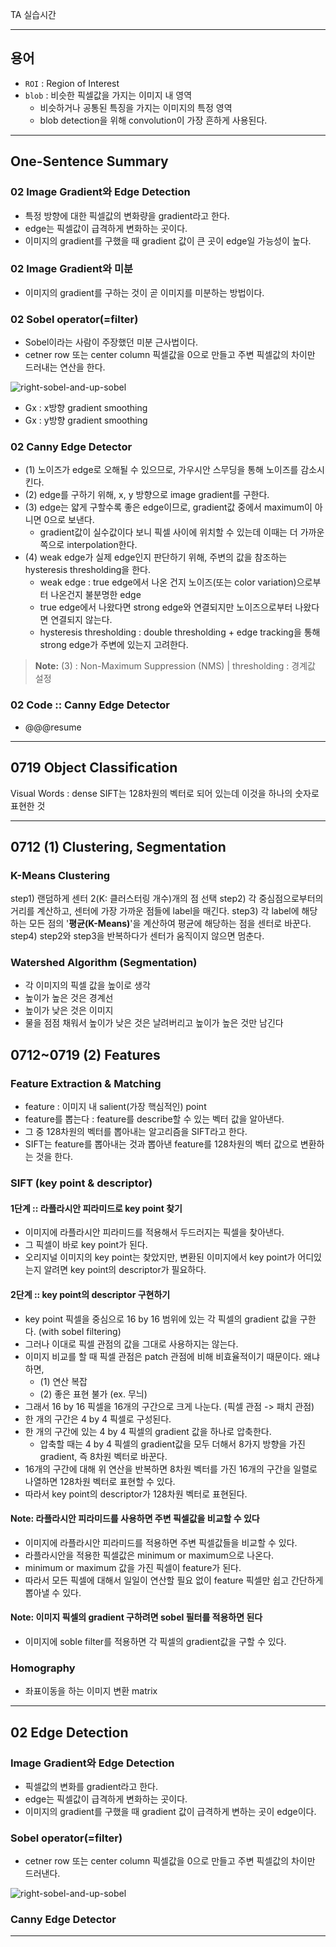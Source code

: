
TA 실습시간



---

## 용어

+ `ROI` : Region of Interest
+ `blob` : 비슷한 픽셀값을 가지는 이미지 내 영역
  + 비슷하거나 공통된 특징을 가지는 이미지의 특정 영역
  + blob detection을 위해 convolution이 가장 흔하게 사용된다.

---

## One-Sentence Summary

### 02 Image Gradient와 Edge Detection

+ 특정 방향에 대한 픽셀값의 변화량을 gradient라고 한다.
+ edge는 픽셀값이 급격하게 변화하는 곳이다.
+ 이미지의 gradient를 구했을 때 gradient 값이 큰 곳이 edge일 가능성이 높다.


### 02 Image Gradient와 미분

+ 이미지의 gradient를 구하는 것이 곧 이미지를 미분하는 방법이다.

### 02 Sobel operator(=filter)

+ Sobel이라는 사람이 주장했던 미분 근사법이다.
+ cetner row 또는 center column 픽셀값을 0으로 만들고 주변 픽셀값의 차이만 드러내는 연산을 한다.

![right-sobel-and-up-sobel](https://homepages.inf.ed.ac.uk/rbf/HIPR2/figs/sobmasks.gif)

+ Gx : x방향 gradient smoothing
+ Gx : y방향 gradient smoothing

### 02 Canny Edge Detector

+ (1) 노이즈가 edge로 오해될 수 있으므로, 가우시안 스무딩을 통해 노이즈를 감소시킨다.
+ (2) edge를 구하기 위해, x, y 방향으로 image gradient를 구한다.
+ (3) edge는 얇게 구할수록 좋은 edge이므로, gradient값 중에서 maximum이 아니면 0으로 보낸다.
  + gradient값이 실수값이다 보니 픽셀 사이에 위치할 수 있는데 이때는 더 가까운 쪽으로 interpolation한다.
+ (4) weak edge가 실제 edge인지 판단하기 위해, 주변의 값을 참조하는 hysteresis thresholding을 한다.
  + weak edge : true edge에서 나온 건지 노이즈(또는 color variation)으로부터 나온건지 불분명한 edge
  + true edge에서 나왔다면 strong edge와 연결되지만 노이즈으로부터 나왔다면 연결되지 않는다.
  + hysteresis thresholding : double thresholding + edge tracking을 통해 strong edge가 주변에 있는지 고려한다.

> **Note:** (3) : Non-Maximum Suppression (NMS) | thresholding : 경계값 설정

### 02 Code :: Canny Edge Detector

+ @@@resume

---

## 0719 Object Classification

Visual Words : dense SIFT는 128차원의 벡터로 되어 있는데 이것을 하나의 숫자로 표현한 것


---

## 0712 (1) Clustering, Segmentation

### K-Means Clustering

step1) 랜덤하게 센터 2(K: 클러스터링 개수)개의 점 선택
step2) 각 중심점으로부터의 거리를 계산하고, 센터에 가장 가까운 점들에 label을 매긴다.
step3) 각 label에 해당하는 모든 점의 '**평균(K-Means)**'을 계산하여 평균에 해당하는 점을 센터로 바꾼다.
step4) step2와 step3을 반복하다가 센터가 움직이지 않으면 멈춘다.

### Watershed Algorithm (Segmentation)

+ 각 이미지의 픽셀 값을 높이로 생각
+ 높이가 높은 것은 경계선
+ 높이가 낮은 것은 이미지
+ 물을 점점 채워서 높이가 낮은 것은 날려버리고 높이가 높은 것만 남긴다


## 0712~0719 (2) Features

### Feature Extraction & Matching

- feature : 이미지 내 salient(가장 핵심적인) point
- feature를 뽑는다 : feature를 describe할 수 있는 벡터 값을 알아낸다.
- 그 중 128차원의 벡터를 뽑아내는 알고리즘을 SIFT라고 한다.
- SIFT는 feature를 뽑아내는 것과 뽑아낸 feature를 128차원의 벡터 값으로 변환하는 것을 한다.

### SIFT (key point & descriptor)

#### 1단계 :: 라플라시안 피라미드로 key point 찾기

+ 이미지에 라플라시안 피라미드를 적용해서 두드러지는 픽셀을 찾아낸다.
+ 그 픽셀이 바로 key point가 된다.
+ 오리지널 이미지의 key point는 찾았지만, 변환된 이미지에서 key point가 어디있는지 알려면 key point의 descriptor가 필요하다.

#### 2단계 :: key point의 descriptor 구현하기

+ key point 픽셀을 중심으로 16 by 16 범위에 있는 각 픽셀의 gradient 값을 구한다. (with sobel filtering)
+ 그러나 이대로 픽셀 관점의 값을 그대로 사용하지는 않는다.
+ 이미지 비교를 할 때 픽셀 관점은 patch 관점에 비해 비효율적이기 때문이다. 왜냐하면,
    + (1) 연산 복잡
    + (2) 좋은 표현 불가 (ex. 무늬)
+ 그래서 16 by 16 픽셀을 16개의 구간으로 크게 나눈다. (픽셀 관점 -> 패치 관점)
+ 한 개의 구간은 4 by 4 픽셀로 구성된다.
+ 한 개의 구간에 있는 4 by 4 픽셀의 gradient 값을 하나로 압축한다.
  + 압축할 때는 4 by 4 픽셀의 gradient값을 모두 더해서 8가지 방향을 가진 gradient, 즉 8차원 벡터로 바꾼다.
+ 16개의 구간에 대해 위 연산을 반복하면 8차원 벡터를 가진 16개의 구간을 일렬로 나열하면 128차원 벡터로 표현할 수 있다.
+ 따라서 key point의 descriptor가 128차원 벡터로 표현된다.

#### **Note:** 라플라시안 피라미드를 사용하면 주변 픽셀값을 비교할 수 있다

+ 이미지에 라플라시안 피라미드를 적용하면 주변 픽셀값들을 비교할 수 있다.
+ 라플라시안을 적용한 픽셀값은 minimum or maximum으로 나온다.
+ minimum or maximum 값을 가진 픽셀이 feature가 된다.
+ 따라서 모든 픽셀에 대해서 일일이 연산할 필요 없이 feature 픽셀만 쉽고 간단하게 뽑아낼 수 있다.

#### **Note:** 이미지 픽셀의 gradient 구하려면 sobel 필터를 적용하면 된다

+ 이미지에 soble filter를 적용하면 각 픽셀의 gradient값을 구할 수 있다.

### Homography

+ 좌표이동을 하는 이미지 변환 matrix

---

## 02 Edge Detection

### Image Gradient와 Edge Detection

+ 픽셀값의 변화를 gradient라고 한다.
+ edge는 픽셀값이 급격하게 변화하는 곳이다.
+ 이미지의 gradient를 구했을 때 gradient 값이 급격하게 변하는 곳이 edge이다.

### Sobel operator(=filter)

+ cetner row 또는 center column 픽셀값을 0으로 만들고 주변 픽셀값의 차이만 드러낸다.

![right-sobel-and-up-sobel](https://homepages.inf.ed.ac.uk/rbf/HIPR2/figs/sobmasks.gif)

### Canny Edge Detector





---
